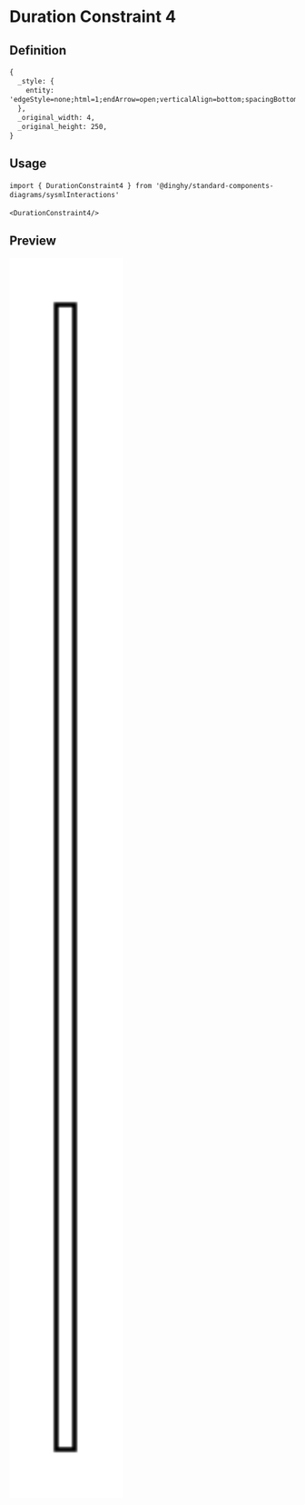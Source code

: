 # Duration Constraint 4

## Definition

```
{
  _style: { 
    entity: 'edgeStyle=none;html=1;endArrow=open;verticalAlign=bottom;spacingBottom=5;endSize=12;',
  },
  _original_width: 4,
  _original_height: 250,
}
```

## Usage

```
import { DurationConstraint4 } from '@dinghy/standard-components-diagrams/sysmlInteractions'

<DurationConstraint4/>
```

## Preview

<img src="./duration-constraint-4.png" width="200"/>

